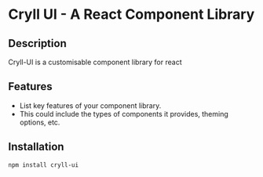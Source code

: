 # Cryll UI - A React Component Library

<!-- [![Build Status](https://travis-ci.org/yourusername/your-repo.svg?branch=master)](https://travis-ci.org/yourusername/your-repo)
[![npm version](https://badge.fury.io/js/your-library.svg)](https://badge.fury.io/js/your-library)
[![License](https://img.shields.io/badge/license-MIT-blue.svg)](https://opensource.org/licenses/MIT) -->

## Description

Cryll-UI is a customisable component library for react

## Features

- List key features of your component library.
- This could include the types of components it provides, theming options, etc.

## Installation

```bash
npm install cryll-ui
```

